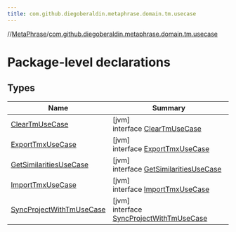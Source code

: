 ```yaml
---
title: com.github.diegoberaldin.metaphrase.domain.tm.usecase
---
```

//[MetaPhrase](../../index.html)/[com.github.diegoberaldin.metaphrase.domain.tm.usecase](index.html)



# Package-level declarations



## Types


| Name | Summary |
|---|---|
| [ClearTmUseCase](-clear-tm-use-case/index.html) | [jvm]<br>interface [ClearTmUseCase](-clear-tm-use-case/index.html) |
| [ExportTmxUseCase](-export-tmx-use-case/index.html) | [jvm]<br>interface [ExportTmxUseCase](-export-tmx-use-case/index.html) |
| [GetSimilaritiesUseCase](-get-similarities-use-case/index.html) | [jvm]<br>interface [GetSimilaritiesUseCase](-get-similarities-use-case/index.html) |
| [ImportTmxUseCase](-import-tmx-use-case/index.html) | [jvm]<br>interface [ImportTmxUseCase](-import-tmx-use-case/index.html) |
| [SyncProjectWithTmUseCase](-sync-project-with-tm-use-case/index.html) | [jvm]<br>interface [SyncProjectWithTmUseCase](-sync-project-with-tm-use-case/index.html) |

